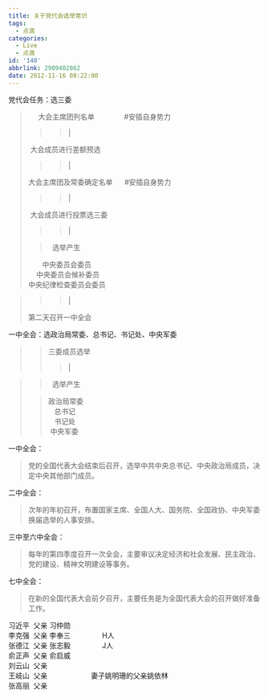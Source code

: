 ```yaml
---
title: 关于党代会选举常识
tags:
  - 点滴
categories:
  - Live
  - 点滴
id: '140'
abbrlink: 2909402862
date: 2012-11-16 08:22:00
---
```


党代会任务：选三委  

>      大会主席团列名单               #安插自身势力
> 
> > > |  
> 
>  大会成员进行差额预选  
> 
> > > |  
> 
> 大会主席团及常委确定名单      #安插自身势力  
> 
> > > |  
> 
>  大会成员进行投票选三委  
> 
> > > |  
> 
> >   选举产生  
> 
>        中央委员会委员  
>     中央委员会候补委员  
> 中央纪律检查委员会委员  

> > > |  
> 
> 第二天召开一中全会  
>   

一中全会：选政治局常委、总书记、书记处、中央军委  

> > 三委成员选举  
> > 
> > > |  

> >   选举产生  
> 
> > 政治局常委  
> >    总书记  
> >    书记处  
> >  中央军委  

  
一中全会：  

> 党的全国代表大会结束后召开，选举中共中央总书记、中央政治局成员，决定中央其他部门成员。  

二中全会：  

> 次年的年初召开，布置国家主席、全国人大、国务院、全国政协、中央军委换届选举的人事安排。  

三中至六中全会：  

> 每年的第四季度召开一次全会，主要审议决定经济和社会发展、民主政治、党的建设、精神文明建设等事务。  

七中全会：  

> 在新的全国代表大会前夕召开，主要任务是为全国代表大会的召开做好准备工作。  

  
  
习近平  父亲 习仲勋  
李克强  父亲 李奉三                H人  
张德江  父亲 张志毅                J人  
俞正声  父亲 俞启威  
刘云山  父亲  
王岐山  父亲                      妻子姚明珊的父亲姚依林  
张高丽  父亲